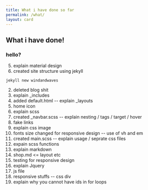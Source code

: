 ```yaml
---
title: What i have done so far
permalink: /what/
layout: card
---
```


## What i have done!

### hello?

5. explain material design
1. created site structure using jekyll    

  `jekyll new windandwaves`  

2. deleted blog shit  
3. explain _includes  
4. added default.html -- explain _layouts  
5. home icon
5. explain scss  
7. created _navbar.scss -- explain nesting / tags / target / hover
8. fake links
8. explain css image
9. fonts size changed for responsive design -- use of vh and em
6. created main.scss -- explain usage / seprate css files  
8. expain scss functions
8. explain markdown  
9. shop.md <= layout etc  
10. testing for responsive design
1. explain Jquery   
2. js file
3. responsive stuffs -- css div
2. explain why you cannot have ids in for loops
